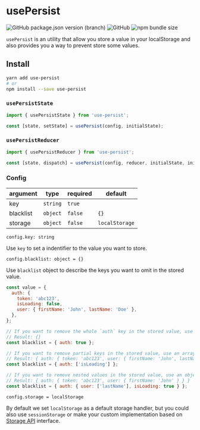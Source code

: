 # usePersist

![GitHub package.json version (branch)](https://img.shields.io/github/package-json/v/maximux13/use-persist/master.svg?style=popout)
![GitHub](https://img.shields.io/github/license/maximux13/use-persist.svg?style=popout)
![npm bundle size](https://img.shields.io/bundlephobia/minzip/use-persist.svg?style=popout)

`usePersist` is an utility that allow you store a value in your localStorage and also provides you a way to prevent store some values.

## Install

```bash
yarn add use-persist
# or
npm install --save use-persist
```

### `usePersistState`

```js
import { usePersistState } from 'use-persist';

const [state, setState] = usePersist(config, initialState);
```

### `usePersistReducer`

```js
import { usePersistReducer } from 'use-persist';

const [state, dispatch] = usePersist(config, reducer, initialState, init);
```

### Config

| argument  | type     | required | default        |
| --------- | -------- | -------- | -------------- |
| key       | `string` | `true`   |                |
| blacklist | `object` | `false`  | `{}`           |
| storage   | `object` | `false`  | `localStorage` |

`config.key: string`

Use `key` to set a indentifier to the value you want to store.

`config.blacklist: object = {}`

Use `blacklist` object to describe the keys you want to omit in the stored value.

```js
const value = {
  auth: {
    token: 'abc123',
    isLoading: false,
    user: { firstName: 'John', lastName: 'Doe' },
  },
};

// If you want to remove the whole `auth` key in the stored value, use `key: true` syntax
// Result: {}
const blacklist = { auth: true };

// If you want to remove partial keys in the stored value, use an array with the list of keys to remove `key: [string, [...string]]`
// Result: { auth: { token: 'abc123', user: { firstName: 'John', lastName: 'Doe' } } }
const blacklist = { auth: ['isLoading'] };

// If you want to remove nested values in the stored value, use an object syntax
// Result: { auth: { token: 'abc123', user: { firstName: 'John' } } }
const blacklist = { auth: { user: ['lastName'], isLoading: true } };
```

`config.storage = localStorage`

By default we set `localStorage` as a default storage handler, but you could also use `sessionStorage` or make your custom implementation based on [Storage API](https://developer.mozilla.org/en-US/docs/Web/API/Storage) interface.
